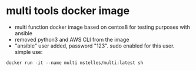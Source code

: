 # multi tools docker image
* multi function docker image based on centos8 for testing purposes with ansible
* removed python3 and AWS CLI from the image
* "ansible" user added, password "123". sudo enabled for this user.
simple use:
```
docker run -it --name multi mstelles/multi:latest sh
```
